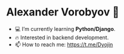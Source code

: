 <h1 align="left">Alexander Vorobyov 👋</h1>

- 💻 I’m currently learning **Python/Django**.
- 🔥 Interested in backend development.
- 📫 How to reach me: https://t.me/Dyojin
